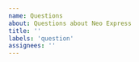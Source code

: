 ```yaml
---
name: Questions
about: Questions about Neo Express
title: ''
labels: 'question'
assignees: ''
---
```


<!--
We would like to use GitHub for bug reports and feature requests only.

Try our following resources:

Discord - https://discord.io/neo
official documentation - https://docs.neo.org/docs/en-us/index.html

If the above resources don't help feel encouraged to create an issue here
on GitHub.
-->
